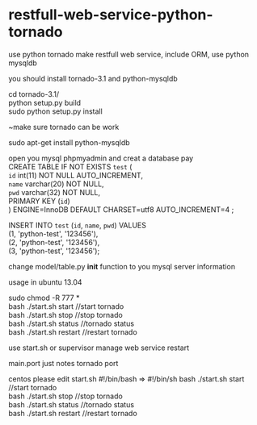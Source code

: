 restfull-web-service-python-tornado
=======

use python tornado make restfull web service, include ORM, use python mysqldb

you should install tornado-3.1 and python-mysqldb

cd tornado-3.1/  
python setup.py build  
sudo python setup.py install  

~make sure tornado can be work

sudo apt-get install python-mysqldb  

open you mysql phpmyadmin and creat a database pay  
CREATE TABLE IF NOT EXISTS `test` (  
  `id` int(11) NOT NULL AUTO_INCREMENT,  
  `name` varchar(20) NOT NULL,  
  `pwd` varchar(32) NOT NULL,  
  PRIMARY KEY (`id`)  
) ENGINE=InnoDB  DEFAULT CHARSET=utf8 AUTO_INCREMENT=4 ;  

INSERT INTO `test` (`id`, `name`, `pwd`) VALUES  
(1, 'python-test', '123456'),  
(2, 'python-test', '123456'),  
(3, 'python-test', '123456');  

change model/table.py __init__ function to you mysql server information  

usage in ubuntu 13.04  

sudo chmod -R 777 *  
bash ./start.sh start //start tornado  
bash ./start.sh stop //stop tornado  
bash ./start.sh status //tornado status   
bash ./start.sh restart //restart tornado  

use start.sh or supervisor manage web service restart  

main.port just notes tornado port

centos please edit start.sh
\#!/bin/bash => #!/bin/sh
bash ./start.sh start //start tornado  
bash ./start.sh stop //stop tornado  
bash ./start.sh status //tornado status   
bash ./start.sh restart //restart tornado 
